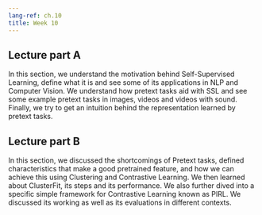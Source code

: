 ```yaml
---
lang-ref: ch.10
title: Week 10
---
```



## Lecture part A

In this section, we understand the motivation behind Self-Supervised Learning, define what it is and see some of its applications in NLP and Computer Vision. We understand how pretext tasks aid with SSL and see some example pretext tasks in images, videos and videos with sound. Finally, we try to get an intuition behind the representation learned by pretext tasks.


## Lecture part B

In this section, we discussed the shortcomings of Pretext tasks, defined characteristics that make a good pretrained feature, and how we can achieve this using Clustering and Contrastive Learning. We then learned about ClusterFit, its steps and its performance. We also further dived into a specific simple framework for Contrastive Learning known as PIRL. We discussed its working as well as its evaluations in different contexts.
